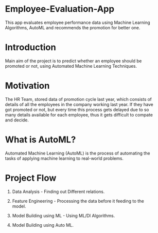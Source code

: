 # Employee-Evaluation-App
This app evaluates employee performance data using Machine Learning Algorithms, AutoML and recommends the promotion for better one. 

# Introduction
Main aim of the project is to predict whether an employee should be promoted or not, using Automated Machine Learning Techniques.

# Motivation
The HR Team, stored data of promotion cycle last year, which consists of details of all the employees in the company working last year.
If they have got promoted or not, but every time this process gets delayed due to so many details available for each employee, thus it gets
difficult to compate and decide.

# What is AutoML?
Automated Machine Learning (AutoML) is the process of automating the tasks of applying machine learning to real-world problems.

# Project Flow

1) Data Analysis - Finding out Different relations.

2) Feature Engineering - Processing the data before it feeding to the model.

3) Model Building using ML - Using ML/Dl Algorithms.

4) Model Building using Auto ML.
